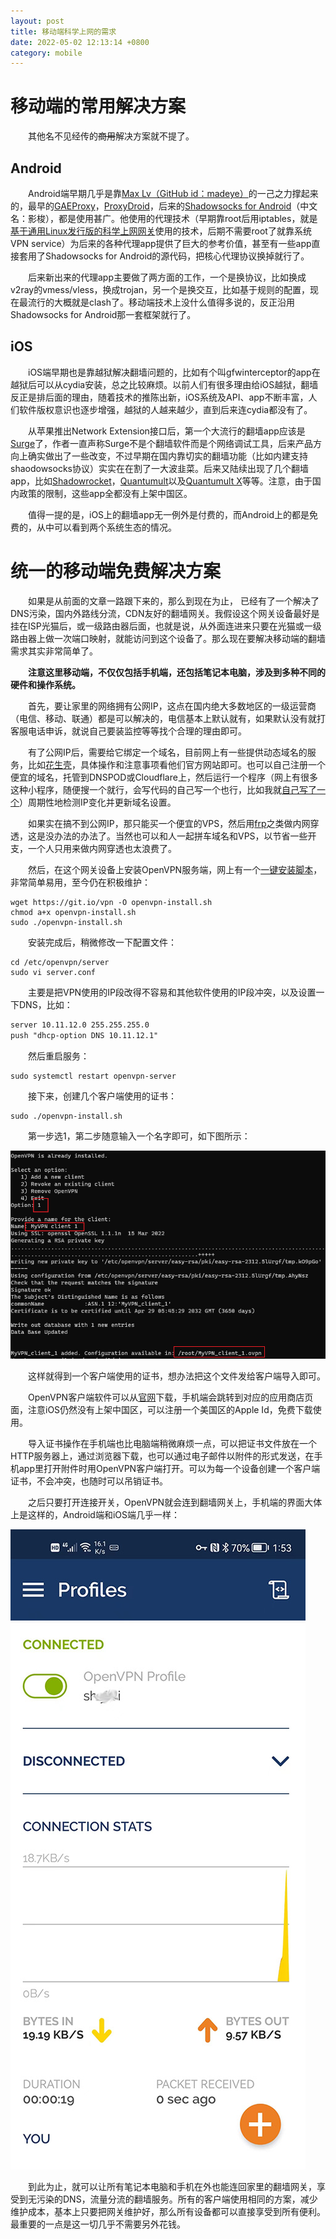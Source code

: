 ```yaml
---
layout: post
title: 移动端科学上网的需求
date: 2022-05-02 12:13:14 +0800
category: mobile
---
```

# 移动端的常用解决方案

&emsp;&emsp;其他名不见经传的~~商用~~解决方案就不提了。

## Android

&emsp;&emsp;Android端早期几乎是靠[Max Lv（GitHub id：madeye）](https://github.com/madeye)的一己之力撑起来的，最早的[GAEProxy](https://github.com/madeye/gaeproxy)，[ProxyDroid](https://github.com/madeye/proxydroid)，后来的[Shadowsocks for Android](https://github.com/shadowsocks/shadowsocks-android)（中文名：影梭），都是使用甚广。他使用的代理技术（早期靠root后用iptables，就是[基于通用Linux发行版的科学上网网关](/gateway/2022/04/27/common-linux-distribution-based-gateway)使用的技术，后期不需要root了就靠系统VPN service）为后来的各种代理app提供了巨大的参考价值，甚至有一些app直接套用了Shadowsocks for Android的源代码，把核心代理协议换掉就行了。

&emsp;&emsp;后来新出来的代理app主要做了两方面的工作，一个是换协议，比如换成v2ray的vmess/vless，换成trojan，另一个是换交互，比如基于规则的配置，现在最流行的大概就是clash了。移动端技术上没什么值得多说的，反正沿用Shadowsocks for Android那一套框架就行了。

## iOS

&emsp;&emsp;iOS端早期也是靠越狱解决翻墙问题的，比如有个叫gfwinterceptor的app在越狱后可以从cydia安装，总之比较麻烦。以前人们有很多理由给iOS越狱，翻墙反正是排后面的理由，随着技术的推陈出新，iOS系统及API、app不断丰富，人们软件版权意识也逐步增强，越狱的人越来越少，直到后来连cydia都没有了。

&emsp;&emsp;从苹果推出Network Extension接口后，第一个大流行的翻墙app应该是[Surge](https://nssurge.com/)了，作者一直声称Surge不是个翻墙软件而是个网络调试工具，后来产品方向上确实做出了一些改变，不过早期在国内靠切实的翻墙功能（比如内建支持shaodowsocks协议）实实在在割了一大波韭菜。后来又陆续出现了几个翻墙app，比如[Shadowrocket](https://apps.apple.com/us/app/shadowrocket/id932747118)，[Quantumult](https://apps.apple.com/us/app/quantumult/id1252015438)以及[Quantumult  X](https://apps.apple.com/us/app/quantumult-x/id1443988620)等等。注意，由于国内政策的限制，这些app全都没有上架中国区。

&emsp;&emsp;值得一提的是，iOS上的翻墙app无一例外是付费的，而Android上的都是免费的，从中可以看到两个系统生态的情况。

# 统一的移动端免费解决方案

&emsp;&emsp;如果是从前面的文章一路跟下来的，那么到现在为止， 已经有了一个解决了DNS污染，国内外路线分流，CDN友好的翻墙网关。我假设这个网关设备最好是挂在ISP光猫后，或一级路由器后面，也就是说，从外面连进来只要在光猫或一级路由器上做一次端口映射，就能访问到这个设备了。那么现在要解决移动端的翻墙需求其实非常简单了。

&emsp;&emsp;**注意这里移动端，不仅仅包括手机端，还包括笔记本电脑，涉及到多种不同的硬件和操作系统。**

&emsp;&emsp;首先，要让家里的网络拥有公网IP，这点在国内绝大多数地区的一级运营商（电信、移动、联通）都是可以解决的，电信基本上默认就有，如果默认没有就打客服电话申诉，就说自己要装监控等等找个合理的理由即可。

&emsp;&emsp;有了公网IP后，需要给它绑定一个域名，目前网上有一些提供动态域名的服务，比如[花生壳](https://hsk.oray.com/)，具体操作和注意事项看他们官方网站即可。也可以自己注册一个便宜的域名，托管到DNSPOD或Cloudflare上，然后运行一个程序（网上有很多这种小程序，随便搜一个就行，会写代码的自己写一个也行，比如我就[自己写了一个](https://github.com/missdeer/ddnsclient)）周期性地检测IP变化并更新域名设置。

&emsp;&emsp;如果实在搞不到公网IP，那只能买一个便宜的VPS，然后用[frp](https://github.com/fatedier/frp)之类做内网穿透，这是没办法的办法了。当然也可以和人一起拼车域名和VPS，以节省一些开支，一个人只用来做内网穿透也太浪费了。

&emsp;&emsp;然后，在这个网关设备上安装OpenVPN服务端，网上有一个[一键安装脚本](https://github.com/Nyr/openvpn-install)，非常简单易用，至今仍在积极维护：

```shell
wget https://git.io/vpn -O openvpn-install.sh
chmod a+x openvpn-install.sh
sudo ./openvpn-install.sh
```

&emsp;&emsp;安装完成后，稍微修改一下配置文件：

```shell
cd /etc/openvpn/server
sudo vi server.conf
```

&emsp;&emsp;主要是把VPN使用的IP段改得不容易和其他软件使用的IP段冲突，以及设置一下DNS，比如：

```txt
server 10.11.12.0 255.255.255.0
push "dhcp-option DNS 10.11.12.1"
```

&emsp;&emsp;然后重启服务：

```shell
sudo systemctl restart openvpn-server
```

&emsp;&emsp;接下来，创建几个客户端使用的证书：

```shell
sudo ./openvpn-install.sh
```

&emsp;&emsp;第一步选1，第二步随意输入一个名字即可，如下图所示：

![add OpenVPN client user](/public/img/2022-05-02/1.png)

&emsp;&emsp;这样就得到一个客户端使用的证书，想办法把这个文件发给客户端导入即可。

&emsp;&emsp;OpenVPN客户端软件可以从[官网](https://openvpn.net/vpn-client/)下载，手机端会跳转到对应的应用商店页面，注意iOS仍然没有上架中国区，可以注册一个美国区的Apple Id，免费下载使用。

&emsp;&emsp;导入证书操作在手机端也比电脑端稍微麻烦一点，可以把证书文件放在一个HTTP服务器上，通过浏览器下载，也可以通过电子邮件以附件的形式发送，在手机app里打开附件时用OpenVPN客户端打开。可以为每一个设备创建一个客户端证书，不会冲突，也随时可以吊销证书。

&emsp;&emsp;之后只要打开连接开关，OpenVPN就会连到翻墙网关上，手机端的界面大体上是这样的，Android端和iOS端几乎一样：

![OpenVPN client on Android](/public/img/2022-05-02/openvpn-android.jpg)

&emsp;&emsp;到此为止，就可以让所有笔记本电脑和手机在外也能连回家里的翻墙网关，享受到无污染的DNS，流量分流的翻墙服务。所有的客户端使用相同的方案，减少维护成本，基本上只要把网关维护好，那么所有设备都可以直接享受到所有便利。最重要的一点是这一切几乎不需要另外花钱。